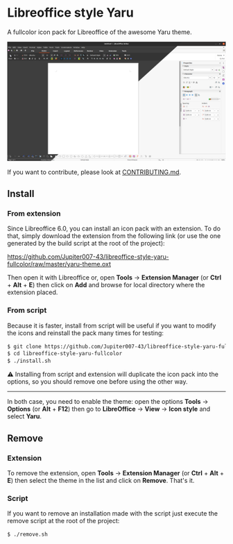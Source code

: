 # Libreoffice style Yaru

A fullcolor icon pack for Libreoffice of the awesome Yaru theme.

![Preview of Libreoffice style Yaru](preview/libreoffice-style-yaru.png)

If you want to contribute, please look at [CONTRIBUTING.md](./CONTRIBUTING.md).

## Install

### From extension

Since Libreoffice 6.0, you can install an icon pack with an extension. To do that, simply download the extension from the following link (or use the one generated by the build script at the root of the project):

https://github.com/Jupiter007-43/libreoffice-style-yaru-fullcolor/raw/master/yaru-theme.oxt

Then open it with Libreoffice or, open __Tools__ → __Extension Manager__ (or __Ctrl__ + __Alt__ + __E__) then click on __Add__ and browse for local directory where the extension placed.

### From script

Because it is faster, install from script will be useful if you want to modify the icons and reinstall the pack many times for testing:

```bash
$ git clone https://github.com/Jupiter007-43/libreoffice-style-yaru-fullcolor.git
$ cd libreoffice-style-yaru-fullcolor
$ ./install.sh
```

⚠ Installing from script and extension will duplicate the icon pack into the options, so you should remove one before using the other way.

---

In both case, you need to enable the theme: open the options __Tools__ → __Options__ (or __Alt__ + __F12__) then go to __LibreOffice__ → __View__ → __Icon style__ and select __Yaru__.

## Remove

### Extension

To remove the extension, open __Tools__ → __Extension Manager__ (or __Ctrl__ + __Alt__ + __E__) then select the theme in the list and click on __Remove__. That's it.

### Script

If you want to remove an installation made with the script just execute the remove script at the root of the project:

```bash
$ ./remove.sh
```
